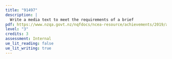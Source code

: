 ```yaml
---
title: "91497"
description: |
  Write a media text to meet the requirements of a brief
pdf: https://www.nzqa.govt.nz/nqfdocs/ncea-resource/achievements/2019/as91497.pdf
level: "3"
credits: 3
assessment: Internal
ue_lit_reading: false
ue_lit_writing: true
---
```

